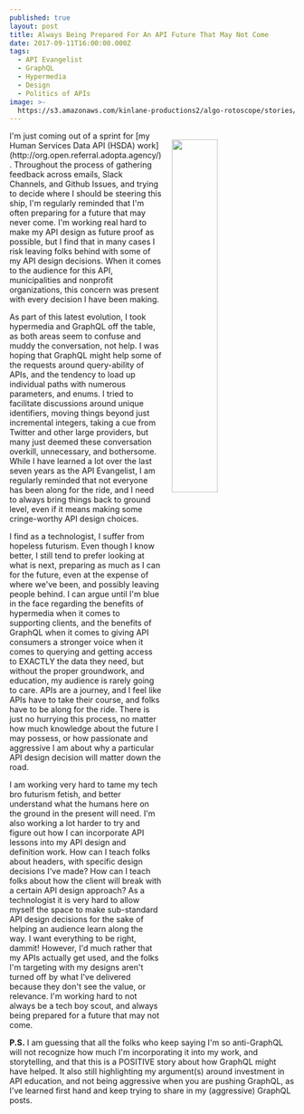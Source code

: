 ```yaml
---
published: true
layout: post
title: Always Being Prepared For An API Future That May Not Come
date: 2017-09-11T16:00:00.000Z
tags:
  - API Evangelist
  - GraphQL
  - Hypermedia
  - Design
  - Politics of APIs
image: >-
  https://s3.amazonaws.com/kinlane-productions2/algo-rotoscope/stories/copper-servers.jpg
---
```

<p><img src="https://s3.amazonaws.com/kinlane-productions2/algo-rotoscope/stories/copper-servers.jpg" align="right" width="40%" style="padding: 15px;" /></p>I'm just coming out of a sprint for [my Human Services Data API (HSDA) work](http://org.open.referral.adopta.agency/). Throughout the process of gathering feedback across emails, Slack Channels, and Github Issues, and trying to decide where I should be steering this ship, I'm regularly reminded that I'm often preparing for a future that may never come. I'm working real hard to make my API design as future proof as possible, but I find that in many cases I risk leaving folks behind with some of my API design decisions. When it comes to the audience for this API, municipalities and nonprofit organizations, this concern was present with every decision I have been making.

As part of this latest evolution, I took hypermedia and GraphQL off the table, as both areas seem to confuse and muddy the conversation, not help. I was hoping that GraphQL might help some of the requests around query-ability of APIs, and the tendency to load up individual paths with numerous parameters, and enums. I tried to facilitate discussions around unique identifiers, moving things beyond just incremental integers, taking a cue from Twitter and other large providers, but many just deemed these conversation overkill, unnecessary, and bothersome. While I have learned a lot over the last seven years as the API Evangelist, I am regularly reminded that not everyone has been along for the ride, and I need to always bring things back to ground level, even if it means making some cringe-worthy API design choices.

I find as a technologist, I suffer from hopeless futurism. Even though I know better, I still tend to prefer looking at what is next, preparing as much as I can for the future, even at the expense of where we've been, and possibly leaving people behind. I can argue until I'm blue in the face regarding the benefits of hypermedia when it comes to supporting clients, and the benefits of GraphQL when it comes to giving API consumers a stronger voice when it comes to querying and getting access to EXACTLY the data they need, but without the proper groundwork, and education, my audience is rarely going to care. APIs are a journey, and I feel like APIs have to take their course, and folks have to be along for the ride. There is just no hurrying this process, no matter how much knowledge about the future I may possess, or how passionate and aggressive I am about why a particular API design decision will matter down the road. 

I am working very hard to tame my tech bro futurism fetish, and better understand what the humans here on the ground in the present will need. I'm also working a lot harder to try and figure out how I can incorporate API lessons into my API design and definition work. How can I teach folks about headers, with specific design decisions I've made? How can I teach folks about how the client will break with a certain API design approach? As a technologist it is very hard to allow myself the space to make sub-standard API design decisions for the sake of helping an audience learn along the way. I want everything to be right, dammit! However, I'd much rather that my APIs actually get used, and the folks I'm targeting with my designs aren't turned off by what I've delivered because they don't see the value, or relevance. I'm working hard to not always be a tech boy scout, and always being prepared for a future that may not come.

**P.S.** I am guessing that all the folks who keep saying I'm so anti-GraphQL will not recognize how much I'm incorporating it into my work, and storytelling, and that this is a POSITIVE story about how GraphQL might have helped. It also still highlighting my argument(s) around investment in API education, and not being aggressive when you are pushing GraphQL, as I've learned first hand and keep trying to share in my (aggressive) GraphQL posts.